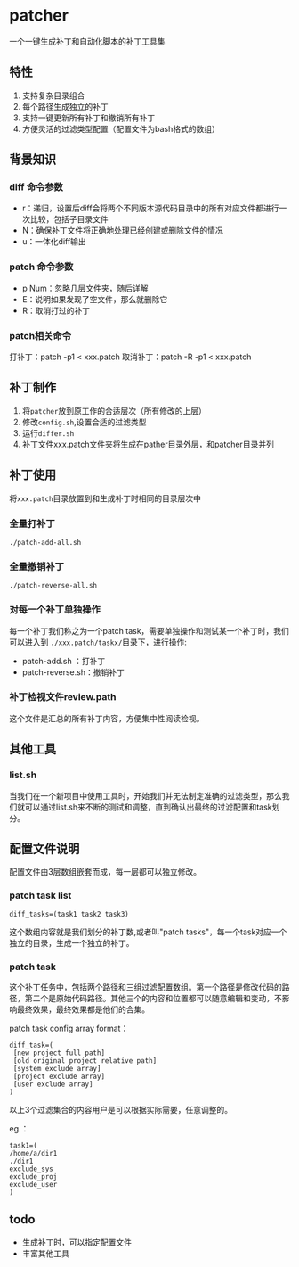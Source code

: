 # patcher
一个一键生成补丁和自动化脚本的补丁工具集

## 特性
1. 支持复杂目录组合
2. 每个路径生成独立的补丁
3. 支持一键更新所有补丁和撤销所有补丁
4. 方便灵活的过滤类型配置（配置文件为bash格式的数组）

## 背景知识
### diff 命令参数
- r：递归，设置后diff会将两个不同版本源代码目录中的所有对应文件都进行一次比较，包括子目录文件
- N：确保补丁文件将正确地处理已经创建或删除文件的情况
- u：一体化diff输出
### patch 命令参数
- p Num：忽略几层文件夹，随后详解
- E：说明如果发现了空文件，那么就删除它
- R：取消打过的补丁

### patch相关命令
打补丁：patch -p1 < xxx.patch
取消补丁：patch -R -p1 < xxx.patch

## 补丁制作
1. 将`patcher`放到原工作的合适层次（所有修改的上层）
2. 修改`config.sh`,设置合适的过滤类型
3. 运行`differ.sh`
4. 补丁文件xxx.patch文件夹将生成在pather目录外层，和patcher目录并列

## 补丁使用
将`xxx.patch`目录放置到和生成补丁时相同的目录层次中
### 全量打补丁
```
./patch-add-all.sh
```

### 全量撤销补丁
```
./patch-reverse-all.sh
```

### 对每一个补丁单独操作
每一个补丁我们称之为一个patch task，需要单独操作和测试某一个补丁时，我们可以进入到 `./xxx.patch/taskx/`目录下，进行操作:
- patch-add.sh ：打补丁
- patch-reverse.sh：撤销补丁

### 补丁检视文件review.path
这个文件是汇总的所有补丁内容，方便集中性阅读检视。

## 其他工具
### list.sh
当我们在一个新项目中使用工具时，开始我们并无法制定准确的过滤类型，那么我们就可以通过list.sh来不断的测试和调整，直到确认出最终的过滤配置和task划分。

## 配置文件说明
配置文件由3层数组嵌套而成，每一层都可以独立修改。

### patch task list
```
diff_tasks=(task1 task2 task3)
```
这个数组内容就是我们划分的补丁数,或者叫"patch tasks"，每一个task对应一个独立的目录，生成一个独立的补丁。

### patch task
这个补丁任务中，包括两个路径和三组过滤配置数组。第一个路径是修改代码的路径，第二个是原始代码路径。其他三个的内容和位置都可以随意编辑和变动，不影响最终效果，最终效果都是他们的合集。

patch task config array format：
```
diff_task=(
 [new project full path]
 [old original project relative path]
 [system exclude array]
 [project exclude array]
 [user exclude array]
)
```
以上3个过滤集合的内容用户是可以根据实际需要，任意调整的。

eg.：
```
task1=(
/home/a/dir1
./dir1
exclude_sys 
exclude_proj 
exclude_user
)
```

## todo
- 生成补丁时，可以指定配置文件
- 丰富其他工具
